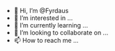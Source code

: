 - 👋 Hi, I’m @Fyrdaus
- 👀 I’m interested in ...
- 🌱 I’m currently learning ...
- 💞️ I’m looking to collaborate on ...
- 📫 How to reach me ...

<!---
Fyrdaus/Fyrdaus is a ✨ special ✨ repository because its `README.md` (this file) appears on your GitHub profile.
You can click the Preview link to take a look at your changes.
--->
